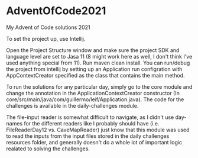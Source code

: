 # AdventOfCode2021
My Advent of Code solutions 2021

To set the project up, use Intellij.

Open the Project Structure window and make sure the project SDK and language level are set to Jasa 11 (8 might work here as well, I don't think I've used anything special from 11).
Run maven clean install.
You can run/debug the project from intellij by setting up an Application run configration with AppContextCreator specified as the class that contains the main method.

To run the solutions for any particular day, simply go to the core module and change the annotation in the ApplicationContextCreator constructor (In core/src/main/java/com/guillermo/leif/Application.java).
The code for the challenges is available in the daily-challenges module.

The file-input reader is somewhat difficult to navigate, as I didn't use day-names for the different readers like I probably should have (i.e. FileReaderDay12 vs. CaveMapReader) just know that this module was used to read the inputs from the input files stored in the daily challenges resources folder, and generally doesn't do a whole lot of important logic realated to solving the challenges.
